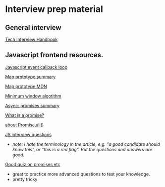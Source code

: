 # Interview prep material

## General interview

[Tech Interview Handbook](https://yangshun.github.io/tech-interview-handbook/questions-to-ask/)

## Javascript frontend resources.

[Javascript event callback loop](http://latentflip.com/loupe/?code=Y29uc29sZS5sb2coIlN0YXJ0ISIpOwoKZm9yIChsZXQgaSA9IDA7IGkgPCA0OyBpKyspIHsKICBzZXRUaW1lb3V0KGZ1bmN0aW9uICgpIHsKICAgICAgY29uc29sZS5sb2coaSk7CiAgfSwgMCk7Cn0KCmNvbnNvbGUubG9nKCJFbmQhIik7!!!PGJ1dHRvbj5DbGljayBtZSE8L2J1dHRvbj4%3D)

[Map prototype summary](https://www.geeksforgeeks.org/map-in-javascript/)

[Map prototype MDN](https://developer.mozilla.org/en-US/docs/Web/JavaScript/Reference/Global_Objects/Map)

[Minimum window algotithm](https://www.youtube.com/watch?time_continue=1041&v=eS6PZLjoaq8)

[Async: promises summary](https://tylermcginnis.com/async-javascript-from-callbacks-to-promises-to-async-await/)

[What is a promise?](https://medium.com/javascript-scene/master-the-javascript-interview-what-is-a-promise-27fc71e77261)

[about Promise.all()](https://medium.com/@stalonadsl948/javascript-interview-questions-3-promise-all-6a74f9616c0a)

[JS interview questions](https://www.codingame.com/work/javascript-interview-questions/)

  - *note: I hate the terminology in the article, e.g. "a good candidate should know this", or "this is a red flag". But the questions and answers are good.*

[Good quiz on promises etc](https://www.codingame.com/playgrounds/347/javascript-promises-mastering-the-asynchronous/its-quiz-time)
  - great to practice more advanced questions to test your knowledge.
  - pretty tricky
